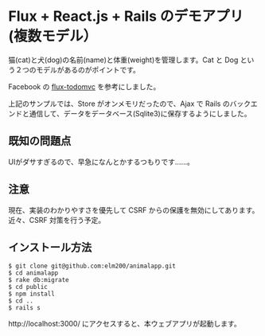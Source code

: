 # Flux + React.js + Rails のデモアプリ(複数モデル）

猫(cat)と犬(dog)の名前(name)と体重(weight)を管理します。Cat と Dog という２つのモデルがあるのがポイントです。

Facebook の [flux-todomvc](https://github.com/facebook/flux/tree/master/examples/flux-todomvc) を参考にしました。

上記のサンプルでは、Store がオンメモリだったので、Ajax で Rails のバックエンドと通信して、データをデータベース(Sqlite3)に保存するようにしました。

## 既知の問題点
UIがダサすぎるので、早急になんとかするつもりです……。

## 注意
現在、実装のわかりやすさを優先して CSRF からの保護を無効にしてあります。近々、CSRF 対策を行う予定。

## インストール方法

```
$ git clone git@github.com:elm200/animalapp.git
$ cd animalapp
$ rake db:migrate
$ cd public
$ npm install
$ cd ..
$ rails s
```

http://localhost:3000/ にアクセスすると、本ウェブアプリが起動します。
